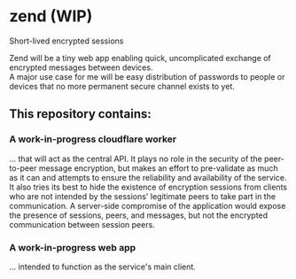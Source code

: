 # zend (WIP)
Short-lived encrypted sessions

Zend will be a tiny web app enabling quick, uncomplicated exchange of encrypted messages between devices.\
A major use case for me will be easy distribution of passwords to people or devices that no more permanent secure channel exists to yet.

## This repository contains:

### A work-in-progress cloudflare worker
... that will act as the central API. It plays no role in the security of the peer-to-peer message encryption,
but makes an effort to pre-validate as much as it can and attempts to ensure the
reliability and availability of the service. It also tries its best to hide the existence of encryption sessions from clients
who are not intended by the sessions' legitimate peers to take part in the communication.
A server-side compromise of the application would expose the presence of sessions, peers, and messages, but not the encrypted communication
between session peers.

### A work-in-progress web app
... intended to function as the service's main client.